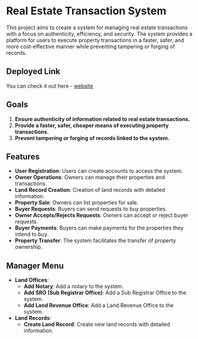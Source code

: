 # Real Estate Transaction System

This project aims to create a system for managing real estate transactions with a focus on authenticity, efficiency, and security. The system provides a platform for users to execute property transactions in a faster, safer, and more cost-effective manner while preventing tampering or forging of records.

## Deployed Link
You can check it out here - [website](land-registration-webapp.vercel.app)

## Goals
1. **Ensure authenticity of information related to real estate transactions.**
2. **Provide a faster, safer, cheaper means of executing property transactions.**
3. **Prevent tampering or forging of records linked to the system.**

## Features
- **User Registration**: Users can create accounts to access the system.
- **Owner Operations**: Owners can manage their properties and transactions.
- **Land Record Creation**: Creation of land records with detailed information.
- **Property Sale**: Owners can list properties for sale.
- **Buyer Requests**: Buyers can send requests to buy properties.
- **Owner Accepts/Rejects Requests**: Owners can accept or reject buyer requests.
- **Buyer Payments**: Buyers can make payments for the properties they intend to buy.
- **Property Transfer**: The system facilitates the transfer of property ownership.

## Manager Menu
- **Land Offices**:
  - **Add Notary**: Add a notary to the system.
  - **Add SRO (Sub Registrar Office)**: Add a Sub Registrar Office to the system.
  - **Add Land Revenue Office**: Add a Land Revenue Office to the system.
- **Land Records**:
  - **Create Land Record**: Create new land records with detailed information.




    
